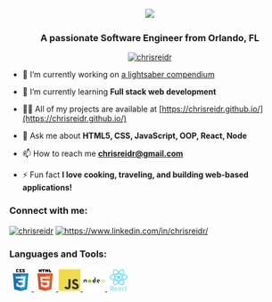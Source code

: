 <p align="center">
  <img src="[https://www.python.org/python-.png](https://user-images.githubusercontent.com/76484629/168924778-9024be3f-f4f1-4801-a4f5-97a3e216f2e0.png)">
</p>
<h3 align="center">A passionate Software Engineer from Orlando, FL</h3>

<p align="center"> <a href="https://twitter.com/chrisreidr" target="blank"><img src="https://img.shields.io/twitter/follow/chrisreidr?logo=twitter&style=for-the-badge" alt="chrisreidr" /></a> </p>

- 🔭 I’m currently working on [a lightsaber compendium](https://chrisreidr.github.io/lightsaber_compendium/)

- 🌱 I’m currently learning **Full stack web development**

- 👨‍💻 All of my projects are available at [https://chrisreidr.github.io/](https://chrisreidr.github.io/)

- 💬 Ask me about **HTML5, CSS, JavaScript, OOP, React, Node**

- 📫 How to reach me **chrisreidr@gmail.com**

- ⚡ Fun fact **I love cooking, traveling, and building web-based applications!**

<h3 align="left">Connect with me:</h3>
<p align="left">
<a href="https://twitter.com/chrisreidr" target="blank"><img align="center" src="https://raw.githubusercontent.com/rahuldkjain/github-profile-readme-generator/master/src/images/icons/Social/twitter.svg" alt="chrisreidr" height="30" width="40" /></a>
<a href="https://linkedin.com/in/https://www.linkedin.com/in/chrisreidr/" target="blank"><img align="center" src="https://raw.githubusercontent.com/rahuldkjain/github-profile-readme-generator/master/src/images/icons/Social/linked-in-alt.svg" alt="https://www.linkedin.com/in/chrisreidr/" height="30" width="40" /></a>
</p>

<h3 align="left">Languages and Tools:</h3>
<p align="left"> <a href="https://www.w3schools.com/css/" target="_blank" rel="noreferrer"> <img src="https://raw.githubusercontent.com/devicons/devicon/master/icons/css3/css3-original-wordmark.svg" alt="css3" width="40" height="40"/> </a> <a href="https://www.w3.org/html/" target="_blank" rel="noreferrer"> <img src="https://raw.githubusercontent.com/devicons/devicon/master/icons/html5/html5-original-wordmark.svg" alt="html5" width="40" height="40"/> </a> <a href="https://developer.mozilla.org/en-US/docs/Web/JavaScript" target="_blank" rel="noreferrer"> <img src="https://raw.githubusercontent.com/devicons/devicon/master/icons/javascript/javascript-original.svg" alt="javascript" width="40" height="40"/> </a> <a href="https://nodejs.org" target="_blank" rel="noreferrer"> <img src="https://raw.githubusercontent.com/devicons/devicon/master/icons/nodejs/nodejs-original-wordmark.svg" alt="nodejs" width="40" height="40"/> </a> <a href="https://reactjs.org/" target="_blank" rel="noreferrer"> <img src="https://raw.githubusercontent.com/devicons/devicon/master/icons/react/react-original-wordmark.svg" alt="react" width="40" height="40"/> </a> </p>
